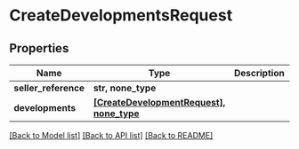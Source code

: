 # CreateDevelopmentsRequest


## Properties
Name | Type | Description | Notes
------------ | ------------- | ------------- | -------------
**seller_reference** | **str, none_type** |  | [optional] 
**developments** | [**[CreateDevelopmentRequest], none_type**](CreateDevelopmentRequest.md) |  | [optional] 

[[Back to Model list]](../README.md#documentation-for-models) [[Back to API list]](../README.md#documentation-for-api-endpoints) [[Back to README]](../README.md)


